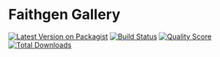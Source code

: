 # Faithgen Gallery

[![Latest Version on Packagist](https://img.shields.io/packagist/v/faithgen/gallery.svg?style=flat-square)](https://packagist.org/packages/faithgen/gallery)
[![Build Status](https://img.shields.io/travis/faithgen/gallery/master.svg?style=flat-square)](https://travis-ci.org/faithgen/gallery)
[![Quality Score](https://img.shields.io/scrutinizer/g/faithgen/gallery.svg?style=flat-square)](https://scrutinizer-ci.com/g/faithgen/gallery)
[![Total Downloads](https://img.shields.io/packagist/dt/faithgen/gallery.svg?style=flat-square)](https://packagist.org/packages/faithgen/gallery)
